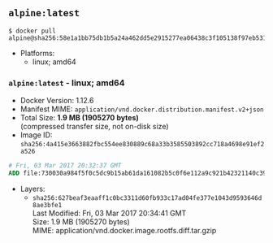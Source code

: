 ## `alpine:latest`

```console
$ docker pull alpine@sha256:58e1a1bb75db1b5a24a462dd5e2915277ea06438c3f105138f97eb53149673c4
```

-	Platforms:
	-	linux; amd64

### `alpine:latest` - linux; amd64

-	Docker Version: 1.12.6
-	Manifest MIME: `application/vnd.docker.distribution.manifest.v2+json`
-	Total Size: **1.9 MB (1905270 bytes)**  
	(compressed transfer size, not on-disk size)
-	Image ID: `sha256:4a415e3663882fbc554ee830889c68a33b3585503892cc718a4698e91ef2a526`

```dockerfile
# Fri, 03 Mar 2017 20:32:37 GMT
ADD file:730030a984f5f0c5dc9b15ab61da161082b5c0f6e112a9c921b42321140c3927 in / 
```

-	Layers:
	-	`sha256:627beaf3eaaff1c0bc3311d60fb933c17ad04fe377e1043d9593646d8ae3bfe1`  
		Last Modified: Fri, 03 Mar 2017 20:34:41 GMT  
		Size: 1.9 MB (1905270 bytes)  
		MIME: application/vnd.docker.image.rootfs.diff.tar.gzip
